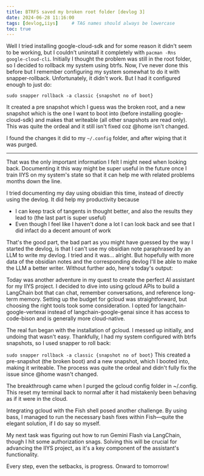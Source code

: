 ```yaml
---
title: BTRFS saved my broken root folder [devlog 3]
date: 2024-06-28 11:16:00
tags: [devlog,iiys]     # TAG names should always be lowercase
toc: true
---
```


Well I tried installing google-cloud-sdk and for some reason it didn't seem to be working, but I couldn't uninstall it completely with ```pacman -Rns google-cloud-cli```. Initially I thought the problem was still in the root folder, so I decided to rollback my system using btrfs. Now, I've never done this before but I remember configuring my system somewhat to do it with snapper-rollback. Unfortunately, it didn't work. But I had it configured enough to just do:
```
sudo snapper rollback -a classic {snapshot no of boot}
```
It created a pre snapshot which I guess was the broken root, and a new snapshot which is the one I want to boot into (before installing google-cloud-sdk) and makes that writeable (all other snapshots are read only). This was quite the ordeal and it still isn't fixed coz @home isn't changed.

I found the changes it did to my ```~/.config``` folder, and after wiping that it was purged.

---

That was the only important information I felt I might need when looking back. Documenting it this way might be super useful in the future once I train IIYS on my system's state so that it can help me with related problems months down the line.

I tried documenting my day using obsidian this time, instead of directly using the devlog. It did help my productivity because
- I can keep track of tangents in thought better, and also the results they lead to (the last part is super useful)
- Even though I feel like I haven't done a lot I can look back and see that I did infact do a decent amount of work

That's the good part, the bad part as you might have guessed by the way I started the devlog, is that I can't use my obsidian note paraphrased by an LLM to write my devlog. I tried and it was... alright. But hopefully with more data of the obsidian notes and the corresponding devlog I'll be able to make the LLM a better writer. Without further ado, here's today's output:

Today was another adventure in my quest to create the perfect AI assistant for my IIYS project. I decided to dive into using gcloud APIs to build a LangChain bot that can chat, remember conversations, and reference long-term memory. Setting up the budget for gcloud was straightforward, but choosing the right tools took some consideration. I opted for langchain-google-vertexai instead of langchain-google-genai since it has access to code-bison and is generally more cloud-native.

The real fun began with the installation of gcloud. I messed up initially, and undoing that wasn't easy. Thankfully, I had my system configured with btrfs snapshots, so I used snapper to roll back:

```sudo snapper rollback -a classic {snapshot no of boot}```
This created a pre-snapshot (the broken boot) and a new snapshot, which I booted into, making it writeable. The process was quite the ordeal and didn't fully fix the issue since @home wasn't changed.

The breakthrough came when I purged the gcloud config folder in ~/.config. This reset my terminal back to normal after it had mistakenly been behaving as if it were in the cloud.

Integrating gcloud with the Fish shell posed another challenge. By using bass, I managed to run the necessary bash fixes within Fish—quite the elegant solution, if I do say so myself.

My next task was figuring out how to run Gemini Flash via LangChain, though I hit some authorization snags. Solving this will be crucial for advancing the IIYS project, as it's a key component of the assistant's functionality.

Every step, even the setbacks, is progress. Onward to tomorrow!
